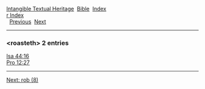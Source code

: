 [Intangible Textual Heritage](../../index)  [Bible](../index) 
[Index](index)   
[r Index](_r_)  
  [Previous](c09584)  [Next](c09586) 

------------------------------------------------------------------------

### &lt;roasteth&gt; 2 entries

[Isa 44:16](../kjv/isa044.htm#016)  
[Pro 12:27](../kjv/pro012.htm#027)  

------------------------------------------------------------------------

[Next: rob (8)](c09586)
